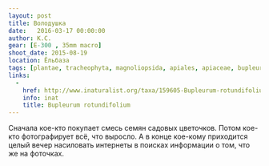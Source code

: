 ```yaml
---
layout: post
title: Володушка
date:   2016-03-17 00:00:00
author: К.С.
gear: [E-300 , 35mm macro]
shoot_date: 2015-08-19
location: Ёльбаза
tags: [plantae, tracheophyta, magnoliopsida, apiales, apiaceae, bupleurum, bupleurum rotundifolium]
links:
  -
    href: http://www.inaturalist.org/taxa/159605-Bupleurum-rotundifolium
    info: inat
    title: Bupleurum rotundifolium
---
```


Сначала кое-кто покупает смесь семян садовых цветочков. Потом кое-кто фотографирует всё, что выросло. А в конце кое-кому приходится целый вечер насиловать интернеты в поисках информации о том, что же на фоточках.
